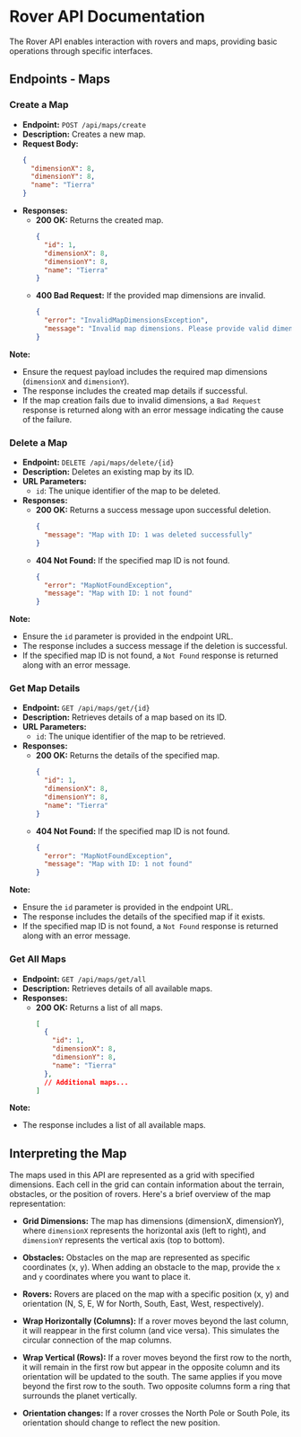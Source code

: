# Rover API Documentation

The Rover API enables interaction with rovers and maps, providing basic operations through specific interfaces.

## Endpoints - Maps

### Create a Map

- **Endpoint:** `POST /api/maps/create`
- **Description:** Creates a new map.
- **Request Body:**
  ```json
  {
    "dimensionX": 8,
    "dimensionY": 8,
    "name": "Tierra"
  }
  ```
- **Responses:**
  - **200 OK:** Returns the created map.
    ```json
    {
      "id": 1,
      "dimensionX": 8,
      "dimensionY": 8,
      "name": "Tierra"
    }
    ```
  - **400 Bad Request:** If the provided map dimensions are invalid.
    ```json
    {
      "error": "InvalidMapDimensionsException",
      "message": "Invalid map dimensions. Please provide valid dimensions."
    }
    ```

**Note:**
- Ensure the request payload includes the required map dimensions (`dimensionX` and `dimensionY`).
- The response includes the created map details if successful.
- If the map creation fails due to invalid dimensions, a `Bad Request` response is returned along with an error message indicating the cause of the failure.

### Delete a Map

- **Endpoint:** `DELETE /api/maps/delete/{id}`
- **Description:** Deletes an existing map by its ID.
- **URL Parameters:**
  - `id`: The unique identifier of the map to be deleted.
- **Responses:**
  - **200 OK:** Returns a success message upon successful deletion.
    ```json
    {
      "message": "Map with ID: 1 was deleted successfully"
    }
    ```
  - **404 Not Found:** If the specified map ID is not found.
    ```json
    {
      "error": "MapNotFoundException",
      "message": "Map with ID: 1 not found"
    }
    ```

**Note:**
- Ensure the `id` parameter is provided in the endpoint URL.
- The response includes a success message if the deletion is successful.
- If the specified map ID is not found, a `Not Found` response is returned along with an error message.

### Get Map Details

- **Endpoint:** `GET /api/maps/get/{id}`
- **Description:** Retrieves details of a map based on its ID.
- **URL Parameters:**
  - `id`: The unique identifier of the map to be retrieved.
- **Responses:**
  - **200 OK:** Returns the details of the specified map.
    ```json
    {
      "id": 1,
      "dimensionX": 8,
      "dimensionY": 8,
      "name": "Tierra"
    }
    ```
  - **404 Not Found:** If the specified map ID is not found.
    ```json
    {
      "error": "MapNotFoundException",
      "message": "Map with ID: 1 not found"
    }
    ```

**Note:**
- Ensure the `id` parameter is provided in the endpoint URL.
- The response includes the details of the specified map if it exists.
- If the specified map ID is not found, a `Not Found` response is returned along with an error message.

### Get All Maps

- **Endpoint:** `GET /api/maps/get/all`
- **Description:** Retrieves details of all available maps.
- **Responses:**
  - **200 OK:** Returns a list of all maps.
    ```json
    [
      {
        "id": 1,
        "dimensionX": 8,
        "dimensionY": 8,
        "name": "Tierra"
      },
      // Additional maps...
    ]
    ```

**Note:**
- The response includes a list of all available maps.

  
## Interpreting the Map

The maps used in this API are represented as a grid with specified dimensions. Each cell in the grid can contain information about the terrain, obstacles, or the position of rovers. Here's a brief overview of the map representation:

- **Grid Dimensions:** The map has dimensions (dimensionX, dimensionY), where `dimensionX` represents the horizontal axis (left to right), and `dimensionY` represents the vertical axis (top to bottom).

- **Obstacles:** Obstacles on the map are represented as specific coordinates (x, y). When adding an obstacle to the map, provide the `x` and `y` coordinates where you want to place it.

- **Rovers:** Rovers are placed on the map with a specific position (x, y) and orientation (N, S, E, W for North, South, East, West, respectively).

- **Wrap Horizontally (Columns):** If a rover moves beyond the last column, it will reappear in the first column (and vice versa). This simulates the circular connection of the map columns.

- **Wrap Vertical (Rows):** If a rover moves beyond the first row to the north, it will remain in the first row but appear in the opposite column and its orientation will be updated to the south. The same applies if you move beyond the first row to the south.
Two opposite columns form a ring that surrounds the planet vertically.

- **Orientation changes:** If a rover crosses the North Pole or South Pole, its orientation should change to reflect the new position.
